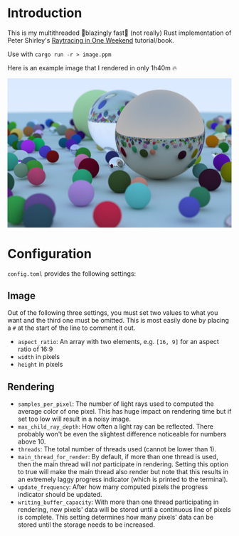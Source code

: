 # Introduction

This is my multithreaded 🚀blazingly fast🚀 (not really) Rust implementation of Peter Shirley's 
[Raytracing in One Weekend](https://raytracing.github.io/books/RayTracingInOneWeekend.html#metal) tutorial/book.

Use with `cargo run -r > image.ppm`

Here is an example image that I rendered in only 1h40m 🔥 

![Astonishing world filled with beautiful spheres](example_render.jpg)

# Configuration

`config.toml` provides the following settings:

## Image
Out of the following three settings, you must set two values to what you want and the third one must be omitted. This is most easily done by placing a `#` at the start of the line to comment it out.
- `aspect_ratio`: An array with two elements, e.g. `[16, 9]` for an aspect ratio of 16:9
- `width` in pixels
- `height` in pixels

## Rendering
- `samples_per_pixel`: The number of light rays used to computed the average color of one pixel. This has huge impact on rendering time but if set too low will result in a noisy image.
- `max_child_ray_depth`: How often a light ray can be reflected. There probably won't be even the slightest difference noticeable for numbers above 10.
- `threads`: The total number of threads used (cannot be lower than 1).
- `main_thread_for_render`: By default, if more than one thread is used, then the main thread will *not* participate in rendering. Setting this option to true will make the main thread also render but note that this results in an extremely laggy progress indicator (which is printed to the terminal).
- `update_frequency`: After how many computed pixels the progress indicator should be updated.
- `writing_buffer_capacity`: With more than one thread participating in rendering, new pixels' data will be stored until a continuous line of pixels is complete. This setting determines how many pixels' data can be stored until the storage needs to be increased.

